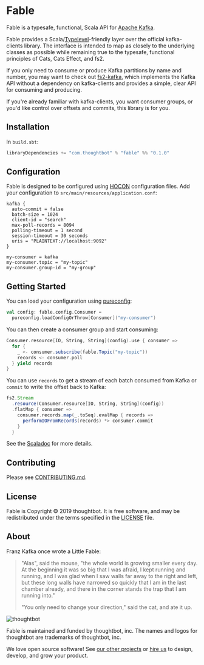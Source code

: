 # Fable

Fable is a typesafe, functional, Scala API for [Apache Kafka].

Fable provides a Scala/[Typelevel]-friendly layer over the official
kafka-clients library. The interface is intended to map as closely to the
underlying classes as possible while remaining true to the typesafe, functional
principles of Cats, Cats Effect, and fs2.

If you only need to consume or produce Kafka partitions by name and number, you
may want to check out [fs2-kafka], which implements the Kafka API without a
dependency on kafka-clients and provides a simple, clear API for consuming and
producing.

If you're already familiar with kafka-clients, you want consumer groups, or
you'd like control over offsets and commits, this library is for you.

[Apache Kafka]: https://kafka.apache.org/
[Typelevel]: https://typelevel.org/
[fs2-kafka]: https://github.com/Spinoco/fs2-kafka

## Installation

In `build.sbt`:

``` scala
libraryDependencies += "com.thoughtbot" % "fable" %% "0.1.0"
```

## Configuration

Fable is designed to be configured using [HOCON] configuration files. Add your
configuration to `src/main/resources/application.conf`:

```
kafka {
  auto-commit = false
  batch-size = 1024
  client-id = "search"
  max-poll-records = 8094
  polling-timeout = 1 second
  session-timeout = 30 seconds
  uris = "PLAINTEXT://localhost:9092"
}

my-consumer = kafka
my-consumer.topic = "my-topic"
my-consumer.group-id = "my-group"
```

[HOCON]: https://github.com/lightbend/config/blob/master/HOCON.md

## Getting Started

You can load your configuration using [pureconfig]:

``` scala
val config: fable.config.Consumer =
  pureconfig.loadConfigOrThrow[Consumer]("my-consumer")
```

You can then create a consumer group and start consuming:

``` scala
Consumer.resource[IO, String, String](config).use { consumer =>
  for {
    _ <- consumer.subscribe(fable.Topic("my-topic"))
    records <- consumer.poll
  } yield records
}
```

You can use `records` to get a stream of each batch consumed from Kafka or
`commit` to write the offset back to Kafka:

``` scala
fs2.Stream
  .resource(Consumer.resource[IO, String, String](config))
  .flatMap { consumer =>
    consumer.records.map(_.toSeq).evalMap { records =>
      performIOFromRecords(records) *> consumer.commit
    }
  }
```

See the [Scaladoc] for more details.

[pureconfig]: https://pureconfig.github.io/
[Scaladoc]: https://scaladoc.thoughtbot.com/fable/fable/index.html

## Contributing

Please see [CONTRIBUTING.md](/CONTRIBUTING.md).

## License

Fable is Copyright © 2019 thoughtbot. It is free software, and may be
redistributed under the terms specified in the [LICENSE](/LICENSE) file.

## About

Franz Kafka once wrote a Little Fable:

> "Alas", said the mouse, "the whole world is growing smaller every day. At the
> beginning it was so big that I was afraid, I kept running and running, and I
> was glad when I saw walls far away to the right and left, but these long walls
> have narrowed so quickly that I am in the last chamber already, and there in
> the corner stands the trap that I am running into."
>
> "You only need to change your direction," said the cat, and ate it up.

![thoughtbot](http://presskit.thoughtbot.com/images/thoughtbot-logo-for-readmes.svg)

Fable is maintained and funded by thoughtbot, inc.
The names and logos for thoughtbot are trademarks of thoughtbot, inc.

We love open source software!
See [our other projects][community] or
[hire us][hire] to design, develop, and grow your product.

[community]: https://thoughtbot.com/community?utm_source=github
[hire]: https://thoughtbot.com?utm_source=github
